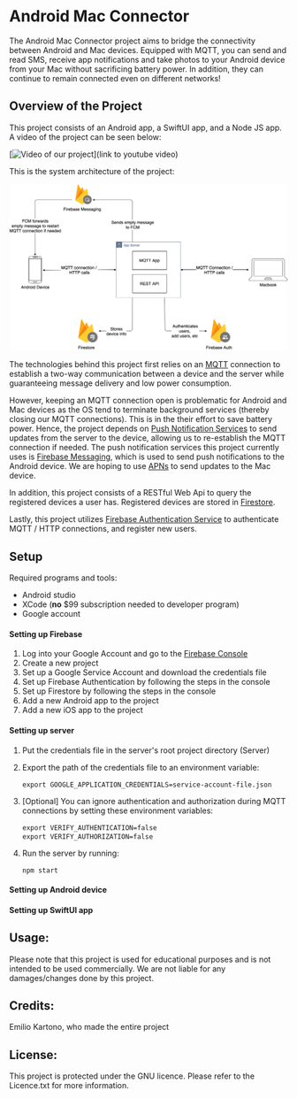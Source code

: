 # Android Mac Connector

The Android Mac Connector project aims to bridge the connectivity between Android and Mac devices. Equipped with MQTT, you can send and read SMS, receive app notifications and take photos to your Android device from your Mac without sacrificing battery power. In addition, they can continue to remain connected even on different networks!

## Overview of the Project

This project consists of an Android app, a SwiftUI app, and a Node JS app. A video of the project can be seen below:

[![Video of our project](docs/video-image.png)](link to youtube video)

This is the system architecture of the project:

![](docs/diagram.png)

The technologies behind this project first relies on an [MQTT](https://mqtt.org/) connection to establish a two-way communication between a device and the server while guaranteeing message delivery and low power consumption. 

However, keeping an MQTT connection open is problematic for Android and Mac devices as the OS tend to terminate background services (thereby closing our MQTT connections). This is in the their effort to save battery power. Hence, the project depends on [Push Notification Services](https://en.wikipedia.org/wiki/Push_technology#Push_notification) to send updates from the server to the device, allowing us to re-establish the MQTT connection if needed. The push notification services this project currently uses is [Firebase Messaging](https://firebase.google.com/docs/cloud-messaging), which is used to send push notifications to the Android device. We are hoping to use [APNs](https://developer.apple.com/go/?id=push-notifications) to send updates to the Mac device.

In addition, this project consists of a RESTful Web Api to query the registered devices a user has. Registered devices are stored in [Firestore](https://firebase.google.com/docs/firestore).

Lastly, this project utilizes [Firebase Authentication Service](https://firebase.google.com/docs/auth) to authenticate MQTT / HTTP connections, and register new users. 

## Setup
Required programs and tools: 

* Android studio
* XCode (**no** $99 subscription needed to developer program)
* Google account

#### Setting up Firebase
1. Log into your Google Account and go to the [Firebase Console](https://console.firebase.google.com/)
2. Create a new project
3. Set up a Google Service Account and download the credentials file
4. Set up Firebase Authentication by following the steps in the console
5. Set up Firestore by following the steps in the console
6. Add a new Android app to the project
7. Add a new iOS app to the project

#### Setting up server
1. Put the credentials file in the server's root project directory (Server)
2. Export the path of the credentials file to an environment variable:

    ```
    export GOOGLE_APPLICATION_CREDENTIALS=service-account-file.json
    ```

3. [Optional] You can ignore authentication and authorization during MQTT connections by setting these environment variables:

    ```
    export VERIFY_AUTHENTICATION=false
    export VERIFY_AUTHORIZATION=false
    ```

4. Run the server by running:

    ```
    npm start
    ```

#### Setting up Android device

#### Setting up SwiftUI app

## Usage:
Please note that this project is used for educational purposes and is not intended to be used commercially. We are not liable for any damages/changes done by this project.

## Credits:

Emilio Kartono, who made the entire project

## License:

This project is protected under the GNU licence. Please refer to the Licence.txt for more information.

